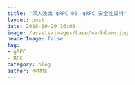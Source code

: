 ```yaml
---
title: "深入浅出 gRPC 05：gRPC 安全性设计"
layout: post
date: 2018-10-20 16:00
image: /assets/images/base/markdown.jpg
headerImage: false
tag:
- gRPC
- RPC
category: blog
author: 李林锋
---
```



